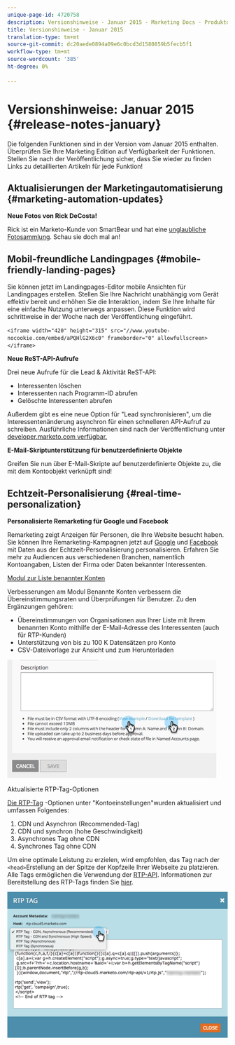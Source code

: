```yaml
---
unique-page-id: 4720758
description: Versionshinweise - Januar 2015 - Marketing Docs - Produktdokumentation
title: Versionshinweise - Januar 2015
translation-type: tm+mt
source-git-commit: dc20aede0894a09e6c0bcd3d1580859b5fecb5f1
workflow-type: tm+mt
source-wordcount: '385'
ht-degree: 0%

---
```



# Versionshinweise: Januar 2015 {#release-notes-january}

Die folgenden Funktionen sind in der Version vom Januar 2015 enthalten. Überprüfen Sie Ihre Marketing Edition auf Verfügbarkeit der Funktionen. Stellen Sie nach der Veröffentlichung sicher, dass Sie wieder zu finden Links zu detaillierten Artikeln für jede Funktion!

## Aktualisierungen der Marketingautomatisierung {#marketing-automation-updates}

**Neue Fotos von Rick DeCosta!**

Rick ist ein Marketo-Kunde von SmartBear und hat eine [unglaubliche Fotosammlung](https://www.flickr.com/photos/rickdecosta). Schau sie doch mal an!

## Mobil-freundliche Landingpages {#mobile-friendly-landing-pages}

Sie können jetzt im Landingpages-Editor mobile Ansichten für Landingpages [](/help/marketo/product-docs/demand-generation/landing-pages/free-form-landing-pages/add-a-mobile-view-for-your-free-form-landing-page.md) erstellen. Stellen Sie Ihre Nachricht unabhängig vom Gerät effektiv bereit und erhöhen Sie die Interaktion, indem Sie Ihre Inhalte für eine einfache Nutzung unterwegs anpassen. Diese Funktion wird schrittweise in der Woche nach der Veröffentlichung eingeführt.

`<iframe width="420" height="315" src="//www.youtube-nocookie.com/embed/aPQHlG2X6c0" frameborder="0" allowfullscreen></iframe>`

**Neue ReST-API-Aufrufe**

Drei neue Aufrufe für die Lead &amp; Aktivität ReST-API:

* Interessenten löschen
* Interessenten nach Programm-ID abrufen
* Gelöschte Interessenten abrufen

Außerdem gibt es eine neue Option für &quot;Lead synchronisieren&quot;, um die Interessentenänderung asynchron für einen schnelleren API-Aufruf zu schreiben. Ausführliche Informationen sind nach der Veröffentlichung unter [developer.marketo.com verfügbar.](http://developers.marketo.com)

**E-Mail-Skriptunterstützung für benutzerdefinierte Objekte**

Greifen Sie nun über E-Mail-Skripte auf benutzerdefinierte Objekte zu, die mit dem Kontoobjekt verknüpft sind!

## Echtzeit-Personalisierung {#real-time-personalization}

**Personalisierte Remarketing für Google und Facebook**

Remarketing zeigt Anzeigen für Personen, die Ihre Website besucht haben. Sie können Ihre Remarketing-Kampagnen jetzt auf [Google](/help/marketo/product-docs/web-personalization/website-retargeting/personalized-remarketing-in-google.md) und [Facebook](/help/marketo/product-docs/web-personalization/website-retargeting/personalized-remarketing-in-facebook.md) mit Daten aus der Echtzeit-Personalisierung personalisieren. Erfahren Sie mehr zu Audiencen aus verschiedenen Branchen, namentlich Kontoangaben, Listen der Firma oder Daten bekannter Interessenten.

[Modul zur Liste benannter Konten](/help/marketo/product-docs/web-personalization/account-based-web-marketing/create-a-new-account-list.md)

Verbesserungen am Modul Benannte Konten verbessern die Übereinstimmungsraten und Überprüfungen für Benutzer. Zu den Ergänzungen gehören:

* Übereinstimmungen von Organisationen aus Ihrer Liste mit Ihrem benannten Konto mithilfe der E-Mail-Adresse des Interessenten (auch für RTP-Kunden)
* Unterstützung von bis zu 100 K Datensätzen pro Konto
* CSV-Dateivorlage zur Ansicht und zum Herunterladen

![](assets/image2015-1-14-11-3a12-3a16.png)

Aktualisierte RTP-Tag-Optionen

[Die RTP-Tag](http://docs.marketo.com/display/docs/rtp+tag+implementation) -Optionen unter &quot;Kontoeinstellungen&quot;wurden aktualisiert und umfassen Folgendes:

1. CDN und Asynchron (Recommended-Tag)
1. CDN und synchron (hohe Geschwindigkeit)
1. Asynchrones Tag ohne CDN
1. Synchrones Tag ohne CDN

Um eine optimale Leistung zu erzielen, wird empfohlen, das Tag nach der `<head>`Erstellung an der Spitze der Kopfzeile Ihrer Webseite zu platzieren. Alle Tags ermöglichen die Verwendung der [RTP-API](http://developers.marketo.com/documentation/websites/rtp-js-api/). Informationen zur Bereitstellung des RTP-Tags finden Sie [hier](/help/marketo/product-docs/web-personalization/rtp-tag-implementation/deploy-the-rtp-javascript.md).

![](assets/image2015-1-15-13-3a30-3a45.png)
